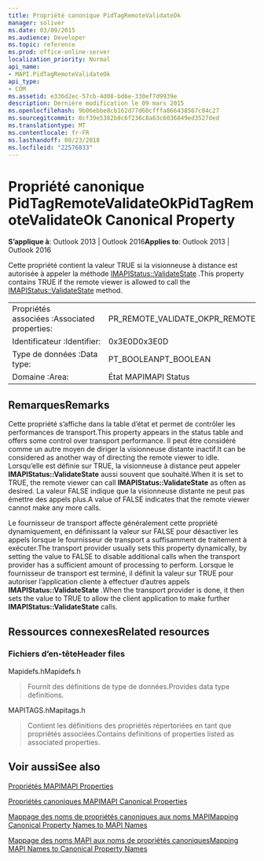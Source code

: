 ```yaml
---
title: Propriété canonique PidTagRemoteValidateOk
manager: soliver
ms.date: 03/09/2015
ms.audience: Developer
ms.topic: reference
ms.prod: office-online-server
localization_priority: Normal
api_name:
- MAPI.PidTagRemoteValidateOk
api_type:
- COM
ms.assetid: e336d2ec-57cb-4d08-bd6e-330ef7d9939e
description: Dernière modification le 09 mars 2015
ms.openlocfilehash: 9b06ebbe8cb162d77d60cfffa866438567c84c27
ms.sourcegitcommit: 0cf39e5382b8c6f236c8a63c6036849ed3527ded
ms.translationtype: MT
ms.contentlocale: fr-FR
ms.lasthandoff: 08/23/2018
ms.locfileid: "22576833"
---
```

# <a name="pidtagremotevalidateok-canonical-property"></a><span data-ttu-id="f4039-103">Propriété canonique PidTagRemoteValidateOk</span><span class="sxs-lookup"><span data-stu-id="f4039-103">PidTagRemoteValidateOk Canonical Property</span></span>

  
  
<span data-ttu-id="f4039-104">**S’applique à**: Outlook 2013 | Outlook 2016</span><span class="sxs-lookup"><span data-stu-id="f4039-104">**Applies to**: Outlook 2013 | Outlook 2016</span></span> 
  
<span data-ttu-id="f4039-105">Cette propriété contient la valeur TRUE si la visionneuse à distance est autorisée à appeler la méthode [IMAPIStatus::ValidateState](imapistatus-validatestate.md) .</span><span class="sxs-lookup"><span data-stu-id="f4039-105">This property contains TRUE if the remote viewer is allowed to call the [IMAPIStatus::ValidateState](imapistatus-validatestate.md) method.</span></span> 
  
|||
|:-----|:-----|
|<span data-ttu-id="f4039-106">Propriétés associées :</span><span class="sxs-lookup"><span data-stu-id="f4039-106">Associated properties:</span></span>  <br/> |<span data-ttu-id="f4039-107">PR_REMOTE_VALIDATE_OK</span><span class="sxs-lookup"><span data-stu-id="f4039-107">PR_REMOTE_VALIDATE_OK</span></span>  <br/> |
|<span data-ttu-id="f4039-108">Identificateur :</span><span class="sxs-lookup"><span data-stu-id="f4039-108">Identifier:</span></span>  <br/> |<span data-ttu-id="f4039-109">0x3E0D</span><span class="sxs-lookup"><span data-stu-id="f4039-109">0x3E0D</span></span>  <br/> |
|<span data-ttu-id="f4039-110">Type de données :</span><span class="sxs-lookup"><span data-stu-id="f4039-110">Data type:</span></span>  <br/> |<span data-ttu-id="f4039-111">PT_BOOLEAN</span><span class="sxs-lookup"><span data-stu-id="f4039-111">PT_BOOLEAN</span></span>  <br/> |
|<span data-ttu-id="f4039-112">Domaine :</span><span class="sxs-lookup"><span data-stu-id="f4039-112">Area:</span></span>  <br/> |<span data-ttu-id="f4039-113">État MAPI</span><span class="sxs-lookup"><span data-stu-id="f4039-113">MAPI Status</span></span>  <br/> |
   
## <a name="remarks"></a><span data-ttu-id="f4039-114">Remarques</span><span class="sxs-lookup"><span data-stu-id="f4039-114">Remarks</span></span>

<span data-ttu-id="f4039-115">Cette propriété s’affiche dans la table d’état et permet de contrôler les performances de transport.</span><span class="sxs-lookup"><span data-stu-id="f4039-115">This property appears in the status table and offers some control over transport performance.</span></span> <span data-ttu-id="f4039-116">Il peut être considéré comme un autre moyen de diriger la visionneuse distante inactif.</span><span class="sxs-lookup"><span data-stu-id="f4039-116">It can be considered as another way of directing the remote viewer to idle.</span></span> <span data-ttu-id="f4039-117">Lorsqu’elle est définie sur TRUE, la visionneuse à distance peut appeler **IMAPIStatus::ValidateState** aussi souvent que souhaité.</span><span class="sxs-lookup"><span data-stu-id="f4039-117">When it is set to TRUE, the remote viewer can call **IMAPIStatus::ValidateState** as often as desired.</span></span> <span data-ttu-id="f4039-118">La valeur FALSE indique que la visionneuse distante ne peut pas émettre des appels plus.</span><span class="sxs-lookup"><span data-stu-id="f4039-118">A value of FALSE indicates that the remote viewer cannot make any more calls.</span></span> 
  
<span data-ttu-id="f4039-119">Le fournisseur de transport affecte généralement cette propriété dynamiquement, en définissant la valeur sur FALSE pour désactiver les appels lorsque le fournisseur de transport a suffisamment de traitement à exécuter.</span><span class="sxs-lookup"><span data-stu-id="f4039-119">The transport provider usually sets this property dynamically, by setting the value to FALSE to disable additional calls when the transport provider has a sufficient amount of processing to perform.</span></span> <span data-ttu-id="f4039-120">Lorsque le fournisseur de transport est terminé, il définit la valeur sur TRUE pour autoriser l’application cliente à effectuer d’autres appels **IMAPIStatus::ValidateState** .</span><span class="sxs-lookup"><span data-stu-id="f4039-120">When the transport provider is done, it then sets the value to TRUE to allow the client application to make further **IMAPIStatus::ValidateState** calls.</span></span> 
  
## <a name="related-resources"></a><span data-ttu-id="f4039-121">Ressources connexes</span><span class="sxs-lookup"><span data-stu-id="f4039-121">Related resources</span></span>

### <a name="header-files"></a><span data-ttu-id="f4039-122">Fichiers d’en-tête</span><span class="sxs-lookup"><span data-stu-id="f4039-122">Header files</span></span>

<span data-ttu-id="f4039-123">Mapidefs.h</span><span class="sxs-lookup"><span data-stu-id="f4039-123">Mapidefs.h</span></span>
  
> <span data-ttu-id="f4039-124">Fournit des définitions de type de données.</span><span class="sxs-lookup"><span data-stu-id="f4039-124">Provides data type definitions.</span></span>
    
<span data-ttu-id="f4039-125">MAPITAGS.h</span><span class="sxs-lookup"><span data-stu-id="f4039-125">Mapitags.h</span></span>
  
> <span data-ttu-id="f4039-126">Contient les définitions des propriétés répertoriées en tant que propriétés associées.</span><span class="sxs-lookup"><span data-stu-id="f4039-126">Contains definitions of properties listed as associated properties.</span></span>
    
## <a name="see-also"></a><span data-ttu-id="f4039-127">Voir aussi</span><span class="sxs-lookup"><span data-stu-id="f4039-127">See also</span></span>



[<span data-ttu-id="f4039-128">Propriétés MAPI</span><span class="sxs-lookup"><span data-stu-id="f4039-128">MAPI Properties</span></span>](mapi-properties.md)
  
[<span data-ttu-id="f4039-129">Propriétés canoniques MAPI</span><span class="sxs-lookup"><span data-stu-id="f4039-129">MAPI Canonical Properties</span></span>](mapi-canonical-properties.md)
  
[<span data-ttu-id="f4039-130">Mappage des noms de propriétés canoniques aux noms MAPI</span><span class="sxs-lookup"><span data-stu-id="f4039-130">Mapping Canonical Property Names to MAPI Names</span></span>](mapping-canonical-property-names-to-mapi-names.md)
  
[<span data-ttu-id="f4039-131">Mappage des noms MAPI aux noms de propriétés canoniques</span><span class="sxs-lookup"><span data-stu-id="f4039-131">Mapping MAPI Names to Canonical Property Names</span></span>](mapping-mapi-names-to-canonical-property-names.md)

